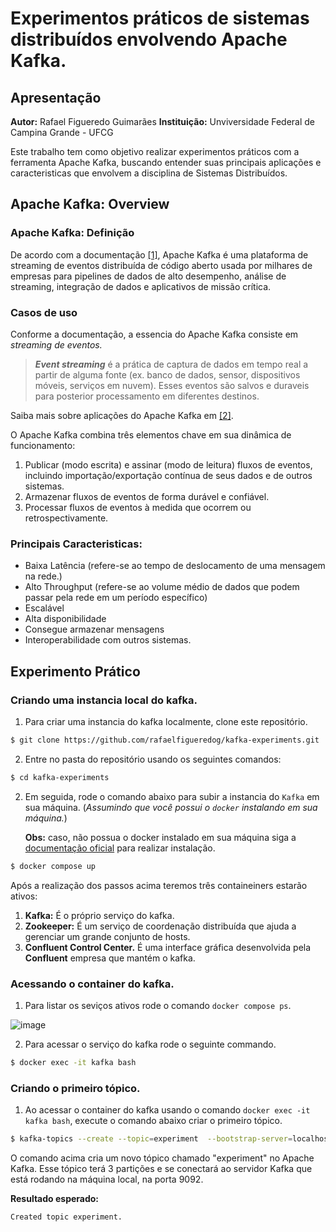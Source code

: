 

# Experimentos práticos de sistemas distribuídos envolvendo Apache Kafka.

## Apresentação

**Autor:** Rafael Figueredo Guimarães
**Instituição:** Unviversidade Federal de Campina Grande - UFCG

Este trabalho tem como objetivo realizar experimentos práticos com a ferramenta Apache Kafka, buscando entender suas principais aplicações e caracteristicas que envolvem a disciplina de Sistemas Distribuídos.

## Apache Kafka: Overview

### Apache Kafka: Definição

De acordo com a documentação [[1]](https://kafka.apache.org/documentation/), Apache Kafka é uma plataforma de streaming de eventos distribuída de código aberto usada por milhares de empresas para pipelines de dados de alto desempenho, análise de streaming, integração de dados e aplicativos de missão crítica.

### Casos de uso

Conforme  a documentação, a essencia do Apache Kafka consiste em *streaming de eventos.*

> ***Event streaming*** é a prática de captura de dados em tempo real a partir de alguma fonte (ex. banco de dados, sensor, dispositivos móveis, serviços em nuvem). Esses eventos são salvos e duraveis para posterior processamento em diferentes destinos. 

Saiba mais sobre aplicações do Apache Kafka em [[2]](https://kafka.apache.org/documentation/#intro_usage).

O Apache Kafka combina três elementos chave em sua dinâmica de funcionamento: 

1. Publicar (modo escrita) e assinar (modo de leitura) fluxos de eventos, incluindo importação/exportação contínua de seus dados e de outros sistemas. 
2. Armazenar fluxos de eventos de forma durável e confiável. 
3. Processar fluxos de eventos à medida que ocorrem ou retrospectivamente.

### Principais Caracteristicas:

- Baixa Latência (refere-se ao tempo de deslocamento de uma mensagem na rede.)
- Alto Throughput (refere-se ao volume médio de dados que podem passar pela rede em um período específico)
- Escalável
- Alta disponibilidade
- Consegue armazenar mensagens
- Interoperabilidade com outros sistemas.


## Experimento Prático

### Criando uma instancia local do kafka. 

1. Para criar uma instancia do kafka localmente, clone este repositório. 

~~~bash
$ git clone https://github.com/rafaelfigueredog/kafka-experiments.git
~~~

2.  Entre no pasta do repositório usando os seguintes comandos: 

~~~bash
$ cd kafka-experiments
~~~

2. Em seguida, rode o comando abaixo para subir a instancia do `Kafka` em sua máquina. (*Assumindo que você possui o `docker` instalando em sua máquina.*)

	**Obs:** caso, não possua o docker instalado em sua máquina siga a [documentação oficial](https://docs.docker.com/engine/install/) para realizar instalação. 

~~~bash
$ docker compose up
~~~


Após a realização dos passos acima teremos três containeiners estarão ativos: 

1. **Kafka:** É o próprio serviço do kafka. 
2. **Zookeeper:** É um serviço de coordenação distribuída que ajuda a gerenciar um grande conjunto de hosts.
3. **Confluent Control Center.**  É uma interface gráfica desenvolvida pela **Confluent** empresa que mantém o kafka.  

### Acessando o container do kafka. 

1. Para listar os seviços ativos rode o comando `docker compose ps`. 

![image](https://github.com/user-attachments/assets/55d090ff-29be-4268-a853-58740ff64396)

2. Para acessar o serviço do kafka rode o seguinte commando. 

~~~bash
$ docker exec -it kafka bash
~~~

### Criando o primeiro tópico. 

1. Ao acessar o container do kafka usando o comando `docker exec -it kafka bash`, execute o comando abaixo criar o primeiro tópico.

~~~bash
$ kafka-topics --create --topic=experiment  --bootstrap-server=localhost:9092 --partitions=3
~~~

O comando acima cria um novo tópico chamado "experiment" no Apache Kafka. Esse tópico terá 3 partições e se conectará ao servidor Kafka que está rodando na máquina local, na porta 9092.

**Resultado esperado:**

~~~bash
Created topic experiment.
~~~


